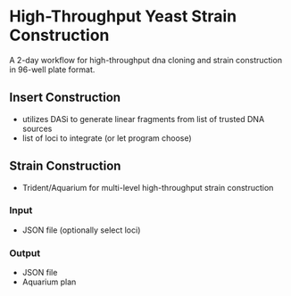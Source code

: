 # High-Throughput Yeast Strain Construction
A 2-day workflow for high-throughput dna cloning and strain construction in 96-well plate format.

## Insert Construction

* utilizes DASi to generate linear fragments from list of trusted DNA sources
* list of loci to integrate (or let program choose)

## Strain Construction

* Trident/Aquarium for multi-level high-throughput strain construction

### Input

* JSON file (optionally select loci)

### Output

* JSON file
* Aquarium plan
